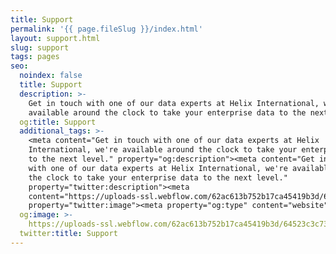 ```yaml
---
title: Support
permalink: '{{ page.fileSlug }}/index.html'
layout: support.html
slug: support
tags: pages
seo:
  noindex: false
  title: Support
  description: >-
    Get in touch with one of our data experts at Helix International, we're
    available around the clock to take your enterprise data to the next level.
  og:title: Support
  additional_tags: >-
    <meta content="Get in touch with one of our data experts at Helix
    International, we're available around the clock to take your enterprise data
    to the next level." property="og:description"><meta content="Get in touch
    with one of our data experts at Helix International, we're available around
    the clock to take your enterprise data to the next level."
    property="twitter:description"><meta
    content="https://uploads-ssl.webflow.com/62ac613b752b17ca45419b3d/64523c3c737acdc0f38d17ac_meta-image.png"
    property="twitter:image"><meta property="og:type" content="website">
  og:image: >-
    https://uploads-ssl.webflow.com/62ac613b752b17ca45419b3d/64523c3c737acdc0f38d17ac_meta-image.png
  twitter:title: Support
---
```



